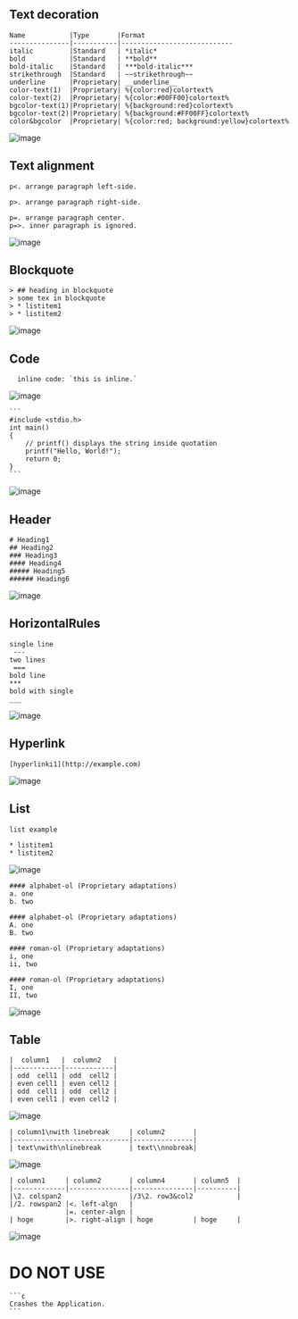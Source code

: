 ## Text decoration

```
Name           |Type       |Format                      
---------------|-----------|----------------------------
italic         |Standard   | *italic*
bold           |Standard   | **bold**
bold-italic    |Standard   | ***bold-italic***
strikethrough  |Standard   | ~~strikethrough~~
underline      |Proprietary| __underline__
color-text(1)  |Proprietary| %{color:red}colortext%
color-text(2)  |Proprietary| %{color:#00FF00}colortext%
bgcolor-text(1)|Proprietary| %{background:red}colortext%
bgcolor-text(2)|Proprietary| %{background:#FF00FF}colortext%
color&bgcolor  |Proprietary| %{color:red; background:yellow}colortext%
```
![image](https://github.com/user-attachments/assets/6deb8f0d-f1ef-43f6-848c-0928f2a17124)

## Text alignment

```
p<. arrange paragraph left-side.

p>. arrange paragraph right-side.

p=. arrange paragraph center.  
p=>. inner paragraph is ignored.
```
![image](https://github.com/user-attachments/assets/00c829c8-992a-4ec7-8838-6b0882e1e8c1)

## Blockquote

```
> ## heading in blockquote
> some tex in blockquote
> * listitem1
> * listitem2
```
![image](https://github.com/user-attachments/assets/d813b804-11de-4f4a-8769-e5a436dd6c1b)

## Code

```
  inline code: `this is inline.`
```
![image](https://github.com/user-attachments/assets/7ed36577-ce14-411c-bd01-a604ebb1186a)

````
```
#include <stdio.h>
int main()
{
    // printf() displays the string inside quotation
    printf("Hello, World!");
    return 0;
}
```
````
![image](https://github.com/user-attachments/assets/24e2f388-891e-4788-b0c2-a00bc98ba2d8)

## Header

```
# Heading1
## Heading2
### Heading3
#### Heading4
##### Heading5
###### Heading6
```
![image](https://github.com/user-attachments/assets/1016c1d6-88df-4d71-9675-8de23f684750)

## HorizontalRules

```
single line
 ---
two lines
 ===
bold line
***
bold with single
___
```
![image](https://github.com/user-attachments/assets/c446c4e9-cb0f-4d3d-a567-ec67afeafe93)

## Hyperlink

```
[hyperlinki1](http://example.com)
```
![image](https://github.com/user-attachments/assets/65176b96-2756-41cd-87cd-152a601a8ec6)

## List

```
list example

* listitem1
* listitem2
```
![image](https://github.com/user-attachments/assets/cb9dcaa1-c78e-4e81-bf60-301b696b9130)

```
#### alphabet-ol (Proprietary adaptations)
a. one
b. two

#### alphabet-ol (Proprietary adaptations)
A. one
B. two

#### roman-ol (Proprietary adaptations)
i, one
ii, two

#### roman-ol (Proprietary adaptations)
I, one
II, two
```
![image](https://github.com/user-attachments/assets/053a773e-4644-40d4-9d8f-f1995d99ea43)

## Table

```
|  column1   |  column2   |
|------------|------------|
| odd  cell1 | odd  cell2 |
| even cell1 | even cell2 |
| odd  cell1 | odd  cell2 |
| even cell1 | even cell2 |
```
![image](https://github.com/user-attachments/assets/64a4856f-85b6-4d35-93c7-f9a5f2001034)

```
| column1\nwith linebreak     | column2       |
|-----------------------------|---------------|
| text\nwith\nlinebreak       | text\\nnobreak|
```
![image](https://github.com/user-attachments/assets/0634d0a5-3480-41ac-9a38-61fc8726631f)

```
| column1     | column2       | column4       | column5  |
|-------------|---------------|---------------|----------|
|\2. colspan2                 |/3\2. row3&col2           |
|/2. rowspan2 |<. left-algn   |
              |=. center-algn |
| hoge        |>. right-align | hoge          | hoge     |

```
![image](https://github.com/user-attachments/assets/9c35e513-b2e7-402a-9689-95d10ba69ee1)

# DO NOT USE
````
```c
Crashes the Application.
```
````
